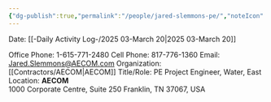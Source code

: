 ```yaml
---
{"dg-publish":true,"permalink":"/people/jared-slemmons-pe/","noteIcon":"","created":"2025-05-20T10:32:04.070-05:00"}
---
```


Date: [[-Daily Activity Log-/2025 03-March 20\|2025 03-March 20]]

Office Phone: 1-615-771-2480
Cell Phone: 817-776-1360
Email: Jared.Slemmons@AECOM.com
Organization: [[Contractors/AECOM\|AECOM]]
Title/Role: PE Project Engineer, Water, East
Location:
	**AECOM**  
	1000 Corporate Centre, Suite 250
	Franklin, TN 37067, USA
